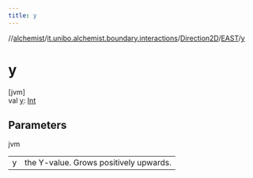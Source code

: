 ```yaml
---
title: y
---
```

//[alchemist](../../../../index.html)/[it.unibo.alchemist.boundary.interactions](../../index.html)/[Direction2D](../index.html)/[EAST](index.html)/[y](y.html)



# y



[jvm]\
val [y](y.html): [Int](https://kotlinlang.org/api/latest/jvm/stdlib/kotlin/-int/index.html)



## Parameters


jvm

| | |
|---|---|
| y | the Y-value. Grows positively upwards. |




